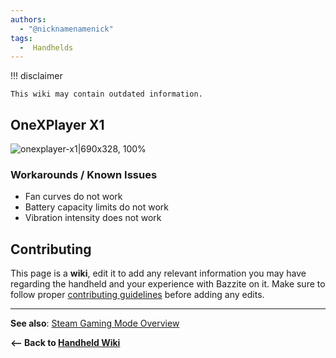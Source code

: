 ```yaml
---
authors:
  - "@nicknamenamenick"
tags:
  -  Handhelds
---
```



!!! disclaimer

    This wiki may contain outdated information.

## OneXPlayer X1

![onexplayer-x1|690x328, 100%](../../img/onexplayer-x1.jpeg)

### Workarounds / Known Issues
- Fan curves do not work
- Battery capacity limits do not work
- Vibration intensity does not work

## Contributing

This page is a **wiki**, edit it to add any relevant information you may have regarding the handheld and your experience with Bazzite on it. Make sure to follow proper [contributing guidelines](/CONTRIBUTE.md) before adding any edits.

<hr>

**See also**: [Steam Gaming Mode Overview](../Steam_Gaming_Mode.md)

**<-- Back to [Handheld Wiki](./index.md)**
